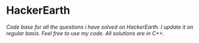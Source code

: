 # HackerEarth
*Code base for all the questions i have solved on HackerEarth. I update it on regular basis. Feel free to use my code. All solutions are in C++.*
